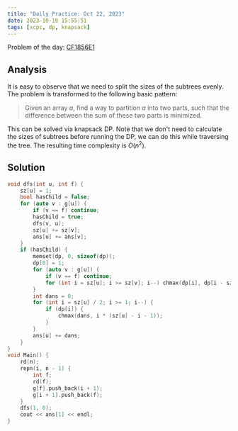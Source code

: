 ```yaml
---
title: "Daily Practice: Oct 22, 2023"
date: 2023-10-18 15:55:51
tags: [xcpc, dp, knapsack]
---
```

Problem of the day: [CF1856E1](https://codeforces.com/contest/1856/problem/E1)

## Analysis
It is easy to observe that we need to split the sizes of the subtrees evenly. The problem is transformed to the following basic pattern:

> Given an array $a$, find a way to partition $a$ into two parts, such that the difference between the sum of these two parts is minimized.

This can be solved via knapsack DP. Note that we don't need to calculate the sizes of subtrees before running the DP, we can do this while traversing the tree. The resulting time complexity is $O(n^2)$.

## Solution
```cpp
void dfs(int u, int f) {
    sz[u] = 1;
    bool hasChild = false;
    for (auto v : g[u]) {
        if (v == f) continue;
        hasChild = true;
        dfs(v, u);
        sz[u] += sz[v];
        ans[u] += ans[v];
    }
    if (hasChild) {
        memset(dp, 0, sizeof(dp));
        dp[0] = 1;
        for (auto v : g[u]) {
            if (v == f) continue;
            for (int i = sz[u]; i >= sz[v]; i--) chmax(dp[i], dp[i - sz[v]]);
        }
        int dans = 0;
        for (int i = sz[u] / 2; i >= 1; i--) {
            if (dp[i]) {
                chmax(dans, i * (sz[u] - i - 1));
            }
        }
        ans[u] += dans;
    }
}
void Main() {
    rd(n);
    repn(i, n - 1) {
        int f;
        rd(f);
        g[f].push_back(i + 1);
        g[i + 1].push_back(f);
    }
    dfs(1, 0);
    cout << ans[1] << endl;
}
```